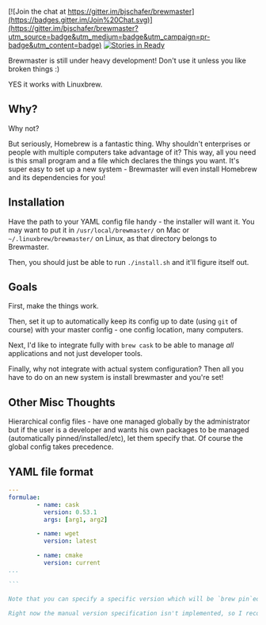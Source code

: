 [![Join the chat at https://gitter.im/bjschafer/brewmaster](https://badges.gitter.im/Join%20Chat.svg)](https://gitter.im/bjschafer/brewmaster?utm_source=badge&utm_medium=badge&utm_campaign=pr-badge&utm_content=badge)
[![Stories in Ready](https://badge.waffle.io/bjschafer/brewmaster.png?label=ready&title=Ready)](http://waffle.io/bjschafer/brewmaster)

Brewmaster is still under heavy development! Don't use it unless you like broken things :)

YES it works with Linuxbrew.

Why?
----

Why not?

But seriously, Homebrew is a fantastic thing. Why shouldn't enterprises or people with multiple computers take advantage of it?  This way, all you need is this small program and a file which declares the things you want.  It's super easy to set up a new system - Brewmaster will even install Homebrew and its dependencies for you!

Installation
------------
Have the path to your YAML config file handy - the installer will want it.  You may want to put it in `/usr/local/brewmaster/` on Mac or `~/.linuxbrew/brewmaster/` on Linux, as that directory belongs to Brewmaster.

Then, you should just be able to run `./install.sh` and it'll figure itself out.

Goals
-----
First, make the things work.

Then, set it up to automatically keep its config up to date (using `git` of course) with your master config - one config location, many computers.

Next, I'd like to integrate fully with `brew cask` to be able to manage _all_ applications and not just developer tools.

Finally, why not integrate with actual system configuration?  Then all you have to do on an new system is install brewmaster and you're set!

Other Misc Thoughts
-------------------
Hierarchical config files - have one managed globally by the administrator but if the user is a developer and wants his own packages to be managed (automatically pinned/installed/etc), let them specify that.  Of course the global config takes precedence.

YAML file format
----------------

````````yaml
---
formulae: 
        - name: cask
          version: 0.53.1
          args: [arg1, arg2]

        - name: wget
          version: latest

        - name: cmake
          version: current
...

```

Note that you can specify a specific version which will be `brew pin`ed, `latest` which always installs the latest version available, or `current`, which `brew pin`s whichever version is available currently.

Right now the manual version specification isn't implemented, so I recommend using `current`.
